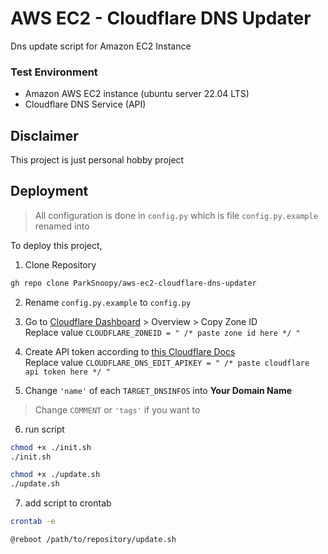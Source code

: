 
# AWS EC2 - Cloudflare DNS Updater

Dns update script for Amazon EC2 Instance


### Test Environment
* Amazon AWS EC2 instance (ubuntu server 22.04 LTS)
* Cloudflare DNS Service (API)

## Disclaimer

This project is just personal hobby project


## Deployment

> All configuration is done in `config.py`
> which is file `config.py.example` renamed into

To deploy this project, 


1. Clone Repository

```bash
gh repo clone ParkSnoopy/aws-ec2-cloudflare-dns-updater
```

2. Rename `config.py.example` to `config.py`

3. Go to [Cloudflare Dashboard](https://dash.cloudflare.com/) > Overview > Copy Zone ID \
   Replace value `CLOUDFLARE_ZONEID = " /* paste zone id here */ "`

4. Create API token according to [this Cloudflare Docs](https://developers.cloudflare.com/fundamentals/api/get-started/create-token/) \
   Replace value `CLOUDFLARE_DNS_EDIT_APIKEY = " /* paste cloudflare api token here */ "`

5. Change `'name'` of each `TARGET_DNSINFOS` into **Your Domain Name**
>  Change `COMMENT` or `'tags'` if you want to

6. run script

```bash
chmod +x ./init.sh
./init.sh

chmod +x ./update.sh
./update.sh
```

7. add script to crontab

```bash
crontab -e
```
```nano
@reboot /path/to/repository/update.sh
```
